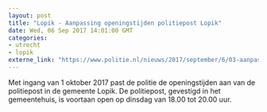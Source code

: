 ```yaml
---
layout: post
title: "Lopik - Aanpassing openingstijden politiepost Lopik"
date: Wed, 06 Sep 2017 14:01:00 GMT
categories: 
- utrecht 
- lopik 
externe_link: "https://www.politie.nl/nieuws/2017/september/6/03-aanpassing-openingstijden-politiepost-lopik.html"
---
```


Met ingang van 1 oktober 2017 past de politie de openingstijden aan van de politiepost in de gemeente Lopik. De politiepost, gevestigd in het gemeentehuis, is voortaan open op dinsdag van 18.00 tot 20.00 uur.
